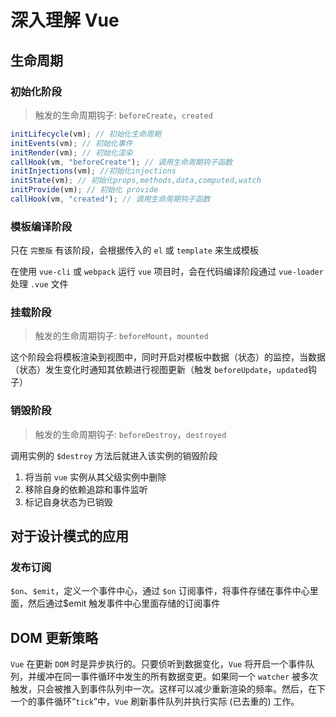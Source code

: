 <author-info date="1631153704181"></author-info>

# 深入理解 Vue

## 生命周期

### 初始化阶段

> 触发的生命周期钩子: `beforeCreate`，`created`

```js
initLifecycle(vm); // 初始化生命周期
initEvents(vm); // 初始化事件
initRender(vm); // 初始化渲染
callHook(vm, "beforeCreate"); // 调用生命周期钩子函数
initInjections(vm); //初始化injections
initState(vm); // 初始化props,methods,data,computed,watch
initProvide(vm); // 初始化 provide
callHook(vm, "created"); // 调用生命周期钩子函数
```

### 模板编译阶段

只在 `完整版` 有该阶段，会根据传入的 `el` 或 `template` 来生成模板

在使用 `vue-cli` 或 `webpack` 运行 `vue` 项目时，会在代码编译阶段通过 `vue-loader` 处理 `.vue` 文件

### 挂载阶段

> 触发的生命周期钩子: `beforeMount`，`mounted`

这个阶段会将模板渲染到视图中，同时开启对模板中数据（状态）的监控，当数据（状态）发生变化时通知其依赖进行视图更新（触发 `beforeUpdate`，`updated`钩子）

### 销毁阶段

> 触发的生命周期钩子: `beforeDestroy`，`destroyed`

调用实例的 `$destroy` 方法后就进入该实例的销毁阶段

1. 将当前 `vue` 实例从其父级实例中删除
2. 移除自身的依赖追踪和事件监听
3. 标记自身状态为已销毁

## 对于设计模式的应用

### 发布订阅

`$on`、`$emit`，定义一个事件中心，通过 `$on` 订阅事件，将事件存储在事件中心里面，然后通过\$emit 触发事件中心里面存储的订阅事件

## DOM 更新策略

`Vue` 在更新 `DOM` 时是异步执行的。只要侦听到数据变化，`Vue` 将开启一个事件队列，并缓冲在同一事件循环中发生的所有数据变更。如果同一个 `watcher` 被多次触发，只会被推入到事件队列中一次。这样可以减少重新渲染的频率。然后，在下一个的事件循环“`tick`”中，`Vue` 刷新事件队列并执行实际 (已去重的) 工作。
